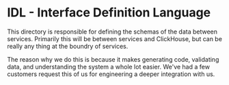 # IDL - Interface Definition Language

This directory is responsible for defining the schemas of the data between services.
Primarily this will be between services and ClickHouse, but can be really any thing at the boundry of services.

The reason why we do this is because it makes generating code, validating data, and understanding the system a whole lot easier. We've had a few customers request this of us for engineering a deeper integration with us.
